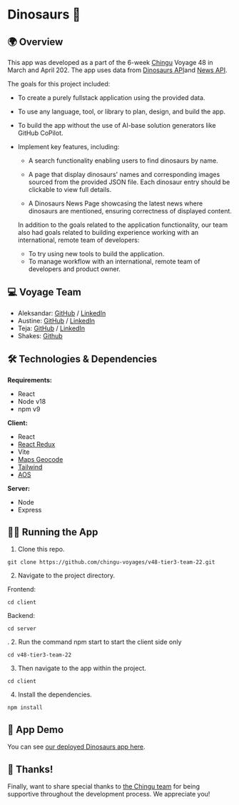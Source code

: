 
# Dinosaurs 	🦖






## 🌍 Overview

This app was developed as a part of the 6-week [Chingu](https://www.chingu.io/) Voyage 48 in March and April 202. The app uses data from [Dinosaurs API](https://chinguapi.onrender.com/dinosaurs)and [News API](https://chinguapi.onrender.com/dinosaurs).

The goals for this project included:

- To create a purely fullstack application using the provided data.
- To use any language, tool, or library to plan, design, and build the app.
- To build the app without the use of AI-base solution generators like GitHub CoPilot.
- Implement key features, including:
  -  A search functionality enabling users to find dinosaurs by name.
  - A page that display dinosaurs' names and corresponding images sourced from the provided JSON file. Each dinosaur entry should be clickable to view full details.

  - A Dinosaurs News Page showcasing the latest news where dinosaurs are mentioned, ensuring correctness of displayed content.

  In addition to the goals related to the application functionality, our team also had goals related to building experience working with an international, remote team of developers:
  - To try using new tools to build the application.
  - To manage workflow with an international, remote team of developers and product owner.
## 	💻 Voyage Team

- Aleksandar: [GitHub](https://github.com/vukas86) / [LinkedIn](https://linkedin.com/in//aleksandar-vukasovic)
- Austine:  [GitHub](https://github.com/EmperorA) / [LinkedIn](https://linkedin.com/in/austineuwumwonse)
- Teja:  [GitHub](https://github.com/teodora-kocic) / [LinkedIn](https://www.linkedin.com/in/teodora-kocic93/)
- Shakes: [Github](https://github.com/Shakespro)
## 🛠️ Technologies & Dependencies

**Requirements:**
- React
- Node v18
- npm v9


**Client:**
- React
- [React Redux](https://react-redux.js.org/)
- Vite
- [Maps Geocode](https://geocode.maps.co/)
- [Tailwind](https://tailwindcss.com/)
- [AOS](https://michalsnik.github.io/aos/)


**Server:**
 - Node 
 - Express


## 👩‍💻 Running the App

1. Clone this repo.

```
git clone https://github.com/chingu-voyages/v48-tier3-team-22.git
```
2. Navigate to the project directory.

Frontend:
```
cd client
```
Backend:
```
cd server
```
.
2. Run the command npm start to start the client side only
```
cd v48-tier3-team-22
```
3. Then navigate to the app within the project.

```
cd client
```

4. Install the dependencies.

```
npm install
```
## 👀 App Demo

You can see [our deployed Dinosaurs app here](https://glittering-paprenjak-8be00d.netlify.app/).


## 🙏 Thanks!

Finally, want to share special thanks to [the Chingu team](https://www.chingu.io/donate) for being supportive throughout the development process. We appreciate you!

